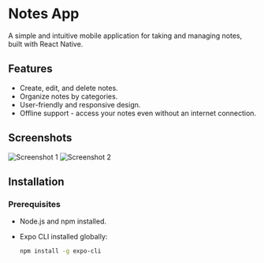 # Notes App

A simple and intuitive mobile application for taking and managing notes, built with React Native.

## Features

- Create, edit, and delete notes.
- Organize notes by categories.
- User-friendly and responsive design.
- Offline support - access your notes even without an internet connection.

## Screenshots

![Screenshot 1](screenshots/screenshot1.png)
![Screenshot 2](screenshots/screenshot2.png)

## Installation

### Prerequisites

- Node.js and npm installed.
- Expo CLI installed globally:

  ```bash
  npm install -g expo-cli
